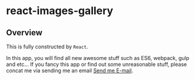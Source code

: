 # react-images-gallery

## Overview 

This is fully constructed by `React`.

In this app, you will find all new awesome stuff such as ES6, webpack, gulp and etc...
If you fancy this app or find out some unreasonable stuff, please concat me via sending me an email [Send me E-mail](alexbai1991@gmail.com).
